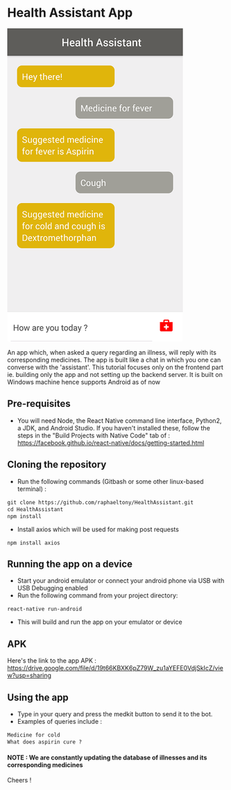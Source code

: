 # Health Assistant App

![alt text](/screenshot.png)

An app which, when asked a query regarding an illness, will reply with its corresponding medicines. 
The app is built like a chat in which you one can converse with the 'assistant'.
This tutorial focuses only on the frontend part ie. building only the app and not setting up the backend server. 
It is built on Windows machine hence supports Android as of now

## Pre-requisites
- You will need Node, the React Native command line interface, Python2, a JDK, and Android Studio. If you haven't installed these, follow the steps in the "Build Projects with Native Code" tab of :
https://facebook.github.io/react-native/docs/getting-started.html

## Cloning the repository
- Run the following commands (Gitbash or some other linux-based terminal) :
```
git clone https://github.com/raphaeltony/HealthAssistant.git
cd HealthAssistant
npm install
```
- Install axios which will be used for making post requests
```
npm install axios
```
## Running the app on a device 
- Start your android emulator or connect your android phone via USB with USB Debugging enabled
- Run the following command from your project directory:
```
react-native run-android
```
- This will build and run the app on your emulator or device

## APK
Here's the link to the app APK : https://drive.google.com/file/d/19t66KBXK6pZ79W_zu1aYEFE0VdjSkIcZ/view?usp=sharing

## Using the app
- Type in your query and press the medkit button to send it to the bot.
- Examples of queries include :
```
Medicine for cold
What does aspirin cure ?
```
#### NOTE : We are constantly updating the database of illnesses and its corresponding medicines

Cheers ! 
